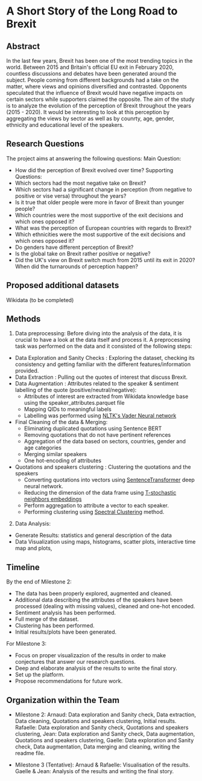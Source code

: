 # A Short Story of the Long Road to Brexit

## Abstract
In the last few years, Brexit has been one of the most trending topics in the world. Between 2015 and Britain's official EU exit in February 2020, countless discussions and debates have been generated around the subject. People coming from different backgrounds had a take on the matter, where views and opinions diversified and contrasted. Opponents speculated that the influence of Brexit would have negative impacts on certain sectors while supporters claimed the opposite. The aim of the study is to analyze the evolution of the perception of Brexit throughout the years (2015 - 2020). It would be interesting to look at this perception by aggregating the views by sector as well as by counrty, age, gender, ethnicity and educational level of the speakers. 

## Research Questions
The project aims at answering the following questions:
Main Question: 
- How did the perception of Brexit evolved over time?
Supporting Questions:
- Which sectors had the most negative take on Brexit?
- Which sectors had a significant change in perception (from negative to positive or vise versa) throughout the years?
- Is it true that older people were more in favor of Brexit than younger people?
- Which countries were the most supportive of the exit decisions and which ones opposed it?
- What was the perception of European countries with regards to Brexit?
- Which ethnicities were the most supportive of the exit decisions and which ones opposed it?
- Do genders have different perception of Brexit?
- Is the global take on Brexit rather positive or negative?
- Did the UK's view on Brexit switch much from 2015 until its exit in 2020? When did the turnarounds of perception happen?

## Proposed additional datasets 
Wikidata (to be completed)

## Methods
1. Data preprocessing: 
Before diving into the analysis of the data, it is crucial to have a look at the data itself and process it. A preprocessing task was performed on the data and it consisted of the following steps:
 - Data Exploration and Sanity Checks : Exploring the dataset, checking its consistency and getting familiar with the different features/information provided.
 - Data Extraction : Pulling out the quotes of interest that discuss Brexit.
 - Data Augmentation : Attributes related to the speaker & sentiment labelling of the quote (positive/neutral/negative):
     - Attributes of interest are extracted from Wikidata knowledge base using the speaker_attributes.parquet file
     - Mapping QIDs to meaningful labels
     - Labelling was performed using [NLTK's Vader Neural network](https://www.nltk.org/_modules/nltk/sentiment/vader.html) 
 - Final Cleaning of the data & Merging:
   - Eliminating duplicated quotations using Sentence BERT
   - Removing quotations that do not have pertinent references
   - Aggregation of the data based on sectors, countries, gender and age categories
   - Merging similar speakers
   - One hot-encoding of attributes
 - Quotations and speakers clustering : Clustering the quotations and the speakers
   - Converting quotations into vectors using [SentenceTransformer](https://www.sbert.net/docs/usage/semantic_textual_similarity.html) deep neural network.
   - Reducing the dimension of the data frame using [T-stochastic neighbors embeddings](https://scikit-learn.org/stable/modules/generated/sklearn.manifold.TSNE.html)
   - Perform aggregation to attribute a vector to each speaker.
   - Performing clustering using [Spectral Clustering](https://scikit-learn.org/stable/modules/generated/sklearn.cluster.SpectralClustering.html#sklearn.cluster.SpectralClustering) method.

2. Data Analysis:
- Generate Results: statistics and general description of the data
- Data Visualization using maps, histograms, scatter plots, interactive time map and plots, 

## Timeline
By the end of Milestone 2:
- The data has been properly explored, augmented and cleaned. 
- Additional data describing the attributes of the speakers have been processed (dealing with missing values), cleaned and one-hot encoded.
- Sentiment analysis has been performed. 
- Full merge of the dataset. 
- Clustering has been performed.
- Initial results/plots have been generated.

For Milestone 3:
- Focus on proper visualizazion of the results in order to make conjectures that answer our research questions. 
- Deep and elaborate analysis of the results to write the final story. 
- Set up the platform.
- Propose recommendations for future work.

## Organization within the Team
- Milestone 2:
  Arnaud: Data exploration and Sanity check, Data extraction, Data cleaning, Quotations and speakers   clustering, Initial results. 
  Rafaelle: Data exploration and Sanity check, Quotations and speakers clustering, 
  Jean: Data exploration and Sanity check, Data augmentation, Quotations and speakers clustering, 
  Gaelle: Data exploration and Sanity check, Data augmentation, Data merging and cleaning, writing the     readme file.

- Milestone 3 (Tentative):
  Arnaud & Rafaelle: Visualisation of the results.
  Gaelle & Jean: Analysis of the results and writing the final story.

 
